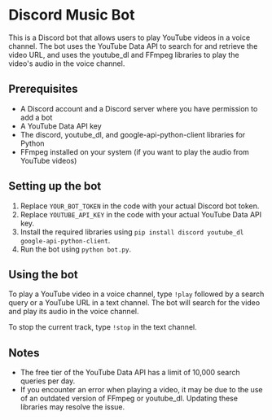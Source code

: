 # Discord Music Bot

This is a Discord bot that allows users to play YouTube videos in a voice channel. The bot uses the YouTube Data API to search for and retrieve the video URL, and uses the youtube_dl and FFmpeg libraries to play the video's audio in the voice channel.

## Prerequisites

- A Discord account and a Discord server where you have permission to add a bot
- A YouTube Data API key
- The discord, youtube_dl, and google-api-python-client libraries for Python
- FFmpeg installed on your system (if you want to play the audio from YouTube videos)

## Setting up the bot

1. Replace `YOUR_BOT_TOKEN` in the code with your actual Discord bot token.
2. Replace `YOUTUBE_API_KEY` in the code with your actual YouTube Data API key.
3. Install the required libraries using `pip install discord youtube_dl google-api-python-client`.
4. Run the bot using `python bot.py`.

## Using the bot

To play a YouTube video in a voice channel, type `!play` followed by a search query or a YouTube URL in a text channel. The bot will search for the video and play its audio in the voice channel.

To stop the current track, type `!stop` in the text channel.

## Notes

- The free tier of the YouTube Data API has a limit of 10,000 search queries per day.
- If you encounter an error when playing a video, it may be due to the use of an outdated version of FFmpeg or youtube_dl. Updating these libraries may resolve the issue.
